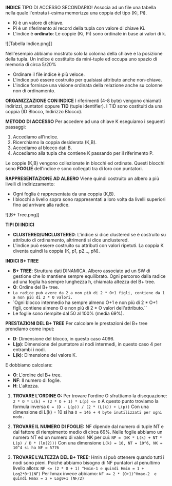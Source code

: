 **INDICE**
TIPO DI ACCESSO SECONDARIO!
Associa ad un file una tabella nella quale l'entrata i-esima memorizza una coppia del tipo (Ki, Pi).
- Ki è un valore di chiave.
- Pi è un riferimento al record della tupla con valore di chiave Ki.
- L'indice è **ordinato**: Le coppie (Ki, Pi) sono ordinate in base ai valori di k.

![[Tabella Indice.png]]

Nell'esempio abbiamo mostrato solo la colonna della chiave e la posizione della tupla. Un indice è costituito da mini-tuple ed occupa uno spazio di memoria di circa 5/20%
- Ordinare il file indice è più veloce.
- L'indice può essere costruito per qualsiasi attributo anche non-chiave.
- L'indice fornisce una visione ordinata della relazione anche su colonne non di ordinamento.

**ORGANIZZAZIONE CON INDICE**
I riferimenti (4-8 byte) vengono chiamati indirizzi, puntatori oppure **TID** (tuple identifier).
I TID sono costituiti da una coppia (ID Blocco, Indirizzo Blocco).

**METODO DI ACCESSO**
Per accedere ad una chiave K eseguiamo i seguenti passaggi:
1) Accediamo all'indice.
2) Ricerchiamo la coppia desiderata (K,B).
3) Accediamo al blocco dati B.
4) Accediamo alla tupla che contiene K passando per il riferimento P.

Le coppie (K,B) vengono collezionate in blocchi ed ordinate. 
Questi blocchi sono **FOGLIE** dell'indice e sono collegati tra di loro con puntatori.

**RAPPRESENTAZIONE AD ALBERO**
Viene quindi costruito un albero a più livelli di indirizzamento:
- Ogni foglia è rappresentata da una coppia (K,B).
- I blocchi a livello sopra sono rappresentati a loro volta da livelli superiori fino ad arrivare alla radice.

![[B+ Tree.png]]

**TIPI DI INDICI**
- **CLUSTERED/UNCLUSTERED**: L'indice si dice clustered se è costruito su attributo di ordinamento, altrimenti si dice unclustered.
- L'indice può essere costruito su attributi con valori ripetuti. La coppia K diventa quindi la coppia (K, p1, p2..., pN).

**INDICI B+ TREE**
- **B+ TREE**: Struttura dati DINAMICA. Albero associato ad un SW di gestione che lo mantiene sempre equilibrato. Ogni percorso dalla radice ad una foglia ha sempre lunghezza h, chiamata altezza del B+ tree.
- **O**: Ordine del B+ tree.
- `La radice può avere da 2 a non più di 2 * O+1 figli, contiene da 1 a non più di 2 * O valori.`
- `Ogni blocco intermedio ha sempre almeno O+1 e non più di 2 * O+1 figli, contiene almeno O e non più di 2 * O valori dell'attributo.``
- Le foglie sono riempite dal 50 al 100% (media 69%).

**PRESTAZIONI DEL B+ TREE**
Per calcolare le prestazioni del B+ tree prendiamo come input:
- **D**: Dimensione del blocco, in questo caso 4096.
- **L(p)**: Dimensione del puntatore ai nodi intermedi, in questo caso 4 per entrambi i nodi.
- **L(k)**: Dimensione del valore K.

E dobbiamo calcolare:
- **O**: L'ordine del B+ tree.
- **NF**: Il numero di foglie.
- **H**: L'altezza.

1) **TROVARE L'ORDINE O:**
   Per trovare l'ordine O sfruttiamo la disequazione:
   `2 * O * L(k) + (2 * O + 1) * L(p) <= D`
   A questo punto troviamo la formula inversa `O = (D - L(p)) / (2 * (L(k)) + L(p))`
   Con una dimensione di L(k) = 10 si ha `O = 146 + 4 byte inutilizzati per ogni nodo.`

2) **TROVARE IL NUMERO DI FOGLIE:**
   NF dipende dal numero di tuple NT e dal fattore di riempimento medio di circa 69%.
   Nelle foglie abbiamo un numero NT ed un numero di valori NK per cui:
   `NF = (NK * L(k) + NT * L(p) / D * (ln(2)))`
   Con una dimensione `L(k) = 10, NT = 10^6, NK = 10^4 si ha NF = 5776`

3) **TROVARE L'ALTEZZA DEL B+ TREE:**
   Hmin si può ottenere quando tutti i nodi sono pieni. Poichè abbiamo bisogno di NF puntatori al penultimo livello allora:
   `NF <= (2 * O + 1) ^Hmin-1 e quindi Hmin = 1 + Log2*0+1(NF)`
   Per hmax invece abbiamo:
   `NF <= 2 * (O+1)^Hmax-2  e quindi Hmax = 2 + Log0+1 (NF/2)`